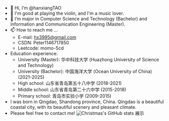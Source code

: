 - 👋 Hi, I’m @hanxiangTAO
- 👀 I'm good at playing the violin, and I'm a music lover.
- 🌱 I’m major in Computer Science and Technology (Bachelor) and Information and Communication Engineering (Master).
- 📫 How to reach me ...
  - E-mail: hx3995@gmail.com
  - CSDN: Peter1146717850
  - Leetcode: momo-5cd
- Education experience:
  - University (Master): 华中科技大学 (Huazhong University of Science and Technology)
  - University (Bachelor): 中国海洋大学 (Ocean University of China) (2021-2025)
  - High school: 山东省青岛第五十八中学 (2018-2021)
  - Middle school: 山东省青岛第二十六中学 (2015-2018)
  - Primary school: 青岛市实验小学 (2009-2015)
- I was born in Qingdao, Shandong province, China. Qingdao is a beautiful coastal city, with its beautiful scenery and pleasant climate.
- Please feel free to contact me!
![Christmas's GitHub stats](https://github-readme-stats.vercel.app/api?username=Christmas&show_icons=true&theme=tokyonight)
展示
